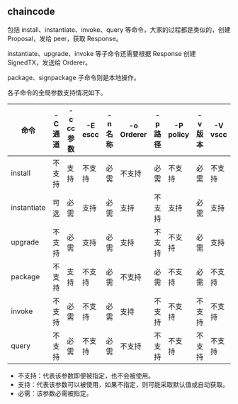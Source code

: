 ## chaincode

包括 install、instantiate、invoke、query 等命令，大家的过程都是类似的，创建 Proposal，发给 peer，获取 Response。

instantiate、upgrade、invoke 等子命令还需要根据 Response 创建 SignedTX，发送给 Orderer。

package、signpackage 子命令则是本地操作。

各子命令的全局参数支持情况如下。

| 命令 | -C 通道 | -c cc 参数 | -E escc | -n 名称 | -o Orderer | -p 路径 | -P policy | -v 版本 | -V vscc |
| --- | --- | --- | --- | --- | --- | --- | --- | --- | --- |
| install | 不支持 | 支持 | 不支持 | 必需 | 不支持 | 必需 | 不支持 | 必需 | 不支持 |
| instantiate | 可选 | 必需 | 支持 | 必需 | 支持 | 不支持 | 支持 | 必需 | 支持 |
| upgrade | 不支持 | 必需 | 支持 | 必需 | 支持 | 不支持 | 不支持 | 必需 | 支持 |
| package | 不支持 | 支持 | 不支持 | 必需 | 不支持 | 必需 | 不支持 | 必需 | 不支持 |
| invoke | 不支持 | 必需 | 不支持 | 必需 | 支持 | 不支持 | 不支持 | 不支持 | 不支持 |
| query | 不支持 | 必需 | 不支持 | 必需 | 不支持 | 不支持 | 不支持 | 不支持 | 不支持 |

* 不支持：代表该参数即便被指定，也不会被使用。
* 支持：代表该参数可以被使用，如果不指定，则可能采取默认值或自动获取。
* 必需：该参数必需被指定。



